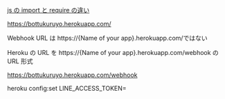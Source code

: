 [js の import と require の違い](https://qiita.com/minato-naka/items/39ecc285d1e37226a283)

https://bottukuruyo.herokuapp.com/

Webhook URL は https://{Name of your app}.herokuapp.com/ではない

Heroku の URL を https://{Name of your app}.herokuapp.com/webhook の URL 形式

https://bottukuruyo.herokuapp.com/webhook

heroku config:set LINE_ACCESS_TOKEN=
